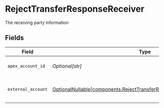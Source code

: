 # RejectTransferResponseReceiver

The receiving party information


## Fields

| Field                                                                                                                                                  | Type                                                                                                                                                   | Required                                                                                                                                               | Description                                                                                                                                            | Example                                                                                                                                                |
| ------------------------------------------------------------------------------------------------------------------------------------------------------ | ------------------------------------------------------------------------------------------------------------------------------------------------------ | ------------------------------------------------------------------------------------------------------------------------------------------------------ | ------------------------------------------------------------------------------------------------------------------------------------------------------ | ------------------------------------------------------------------------------------------------------------------------------------------------------ |
| `apex_account_id`                                                                                                                                      | *Optional[str]*                                                                                                                                        | :heavy_minus_sign:                                                                                                                                     | The internal apex account id                                                                                                                           | 01H8FB90ZRRFWXB4XC2JPJ1D4Y                                                                                                                             |
| `external_account`                                                                                                                                     | [OptionalNullable[components.RejectTransferResponseTransferExternalAccount]](../../models/components/rejecttransferresponsetransferexternalaccount.md) | :heavy_minus_sign:                                                                                                                                     | The external account information                                                                                                                       |                                                                                                                                                        |